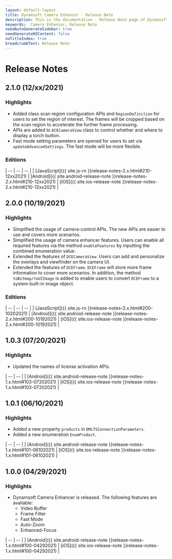 ```yaml
---
layout: default-layout
title: Dynamsoft Camera Enhancer - Release Note
description: This is the documentation - Release Note page of Dynamsoft Camera Enhancer.
keywords:  Camera Enhancer, Release Note
needAutoGenerateSidebar: true
needGenerateH3Content: false
noTitleIndex: true
breadcrumbText: Release Note
---
```


# Release Notes

## 2.1.0 (12/xx/2021)

### Highlights

- Added class scan region configuration APIs and `RegionDefinition` for users to set the region of interest. The frames will be cropped based on the scan region to accelerate the further frame processing.
- APIs are added to `DCECameraView` class to control whether and where to display a torch button.
- Fast mode setting parameters are opened for users to set via `updateAdvancedSettings`. The fast mode will be more flexible.

### Editions

| -- | -- | -- |
| [JavaScript]({{ site.js-rn }}release-notes-2.x.html#210-12xx2021) | [Android]({{ site.android-release-note }}release-notes-2.x.html#210-12xx2021) | [iOS]({{ site.ios-release-note }}release-notes-2.x.html#210-12xx2021) |

## 2.0.0 (10/19/2021)

### Highlights

- Simplified the usage of camera-control APIs. The new APIs are easier to use and covers more scenarios.
- Simplified the usage of camera enhancer features. Users can enable all required features via the method `enableFeatures` by inputting the combined enumeration value.
- Extended the features of `DCECameraView`. Users can add and personalize the overlays and viewfinder on the camera UI.
- Extended the features of `DCEFrame`. `DCEFrame` will store more frame information to cover more scenarios. In addition, the method `toBitmap/toUIImage` is added to enable users to convert `DCEFrame` to a system built-in image object.

### Editions

| -- | -- | -- |
| [JavaScript]({{ site.js-rn }}release-notes-2.x.html#200-10202021) | [Android]({{ site.android-release-note }}release-notes-2.x.html#200-10192021) | [iOS]({{ site.ios-release-note }}release-notes-2.x.html#200-10192021) |

## 1.0.3 (07/20/2021)

### Highlights

- Updated the names of license activation APIs.

| -- | -- |
| [Android]({{ site.android-release-note }}release-notes-1.x.html#103-07202021) | [iOS]({{ site.ios-release-note }}release-notes-1.x.html#103-07202021) |

## 1.0.1 (06/10/2021)

### Highlights

- Added a new property `products` in `DMLTSConnectionParameters`.
- Added a new enumeration `EnumProduct`.

| -- | -- |
| [Android]({{ site.android-release-note }}release-notes-1.x.html#101-06102021) | [iOS]({{ site.ios-release-note }}release-notes-1.x.html#101-06102021) |

## 1.0.0 (04/29/2021)

### Highlights

- Dynamsoft Camera Enhancer is released. The following features are available:
  - Video Buffer
  - Frame Filter
  - Fast Mode
  - Auto-Zoom
  - Enhanced-Focus

| -- | -- |
| [Android]({{ site.android-release-note }}release-notes-1.x.html#100-04292021) | [iOS]({{ site.ios-release-note }}release-notes-1.x.html#100-04292021) |
